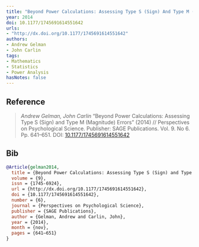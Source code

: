 ```yaml
---
title: "Beyond Power Calculations: Assessing Type S (Sign) And Type M (Magnitude) Errors"
year: 2014
doi: 10.1177/1745691614551642
urls:
- "http://dx.doi.org/10.1177/1745691614551642"
authors:
- Andrew Gelman
- John Carlin
tags:
- Mathematics
- Statistics
- Power Analysis
hasNotes: false
---
```


## Reference

> <i>Andrew Gelman, John Carlin</i> “Beyond Power Calculations: Assessing Type S (Sign) and Type M (Magnitude) Errors” (2014) // Perspectives on Psychological Science. Publisher: SAGE Publications. Vol.&nbsp;9. No&nbsp;6. Pp.&nbsp;641–651. DOI:&nbsp;<a href='https://doi.org/10.1177/1745691614551642'>10.1177/1745691614551642</a>

## Bib

```bib
@Article{gelman2014,
  title = {Beyond Power Calculations: Assessing Type S (Sign) and Type M (Magnitude) Errors},
  volume = {9},
  issn = {1745-6924},
  url = {http://dx.doi.org/10.1177/1745691614551642},
  doi = {10.1177/1745691614551642},
  number = {6},
  journal = {Perspectives on Psychological Science},
  publisher = {SAGE Publications},
  author = {Gelman, Andrew and Carlin, John},
  year = {2014},
  month = {nov},
  pages = {641–651}
}
```
